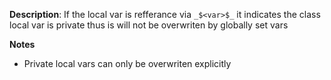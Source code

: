 __Description__: If the local var is refferance via `_$<var>$_` it indicates the class local var is private thus is will not be overwriten by globally set vars

__Notes__

+ Private local vars can only be overwriten explicitly
